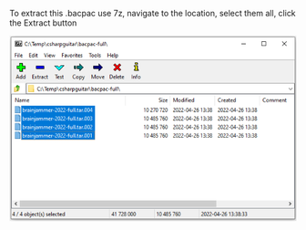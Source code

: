 To extract this .bacpac use 7z, navigate to the location, select them all, click the Extract button

![Brainjammer Database](https://github.com/benperk/ADE/blob/main/BrainwaveData/bacpac/DecompressBacpac.png)
